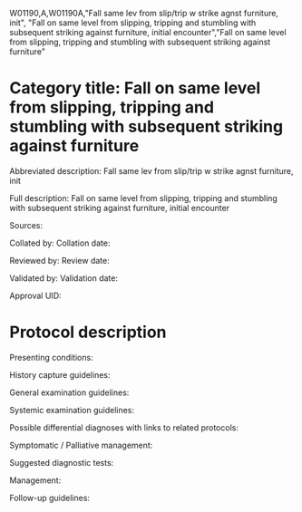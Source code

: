 W01190,A,W01190A,"Fall same lev from slip/trip w strike agnst furniture, init", "Fall on same level from slipping, tripping and stumbling with subsequent striking against furniture, initial encounter","Fall on same level from slipping, tripping and stumbling with subsequent striking against furniture"
# Category title: Fall on same level from slipping, tripping and stumbling with subsequent striking against furniture

Abbreviated description: Fall same lev from slip/trip w strike agnst furniture, init

Full description: Fall on same level from slipping, tripping and stumbling with subsequent striking against furniture, initial encounter

Sources:

Collated by:
Collation date:

Reviewed by:
Review date:

Validated by:
Validation date:

Approval UID:

# Protocol description

Presenting conditions:

History capture guidelines:

General examination guidelines:

Systemic examination guidelines:

Possible differential diagnoses with links to related protocols:

Symptomatic / Palliative management:

Suggested diagnostic tests:

Management:

Follow-up guidelines:

